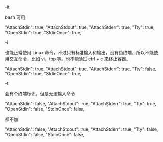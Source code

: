 -it 

bash 可用

"AttachStdin": true,
"AttachStdout": true,
"AttachStderr": true,
"Tty": true,
"OpenStdin": true,
"StdinOnce": true,

-i

也能正常使用 Linux 命令，不过只有标准输入和输出，没有伪终端，所以不能使用交互命令，比如 vi，top 等。也不能通过 ctrl + c 来终止容器。

"AttachStdin": true,
"AttachStdout": true,
"AttachStderr": true,
"Tty": false,
"OpenStdin": true,
"StdinOnce": true,

-t

会有个终端标识，但是无法输入命令

"AttachStdin": false,
"AttachStdout": true,
"AttachStderr": true,
"Tty": true,
"OpenStdin": false,
"StdinOnce": false,

都不加

"AttachStdin": false,
"AttachStdout": true,
"AttachStderr": true,
"Tty": false,
"OpenStdin": false,
"StdinOnce": false,